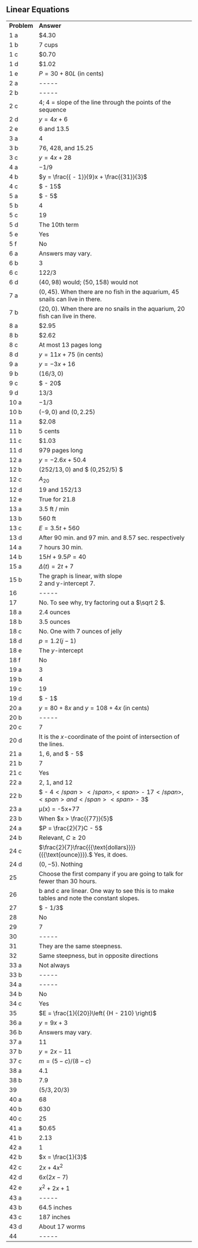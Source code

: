 
## Linear Equations

|||
|-----|-----|
|**Problem**|**Answer**|
|1 a|\$4.30|
|1 b|7 cups|
|1 c|\$0.70|
|1 d|\$1.02|
|1 e|$P = 30 + 80L$  (in cents)|
|2 a|-----|
|2 b|-----|
|2 c|4; 4 = slope of the line through the points of the sequence|
|2 d|<span><span>$y = 4x + 6$</span></span>|
|2 e|6 and 13.5|
|3 a|4|
|3 b|76, 428, and 15.25|
|3 c|<span><span>$y = 4x + 28$</span></span>|
|4 a|<span><span>${-1}/{9}$</span></span>|
|4 b|<span><span>$y = \frac{{ - 1}}{9}x + \frac{{31}}{3}$</span></span>|
|4 c|<span><span>$ - 15$</span></span>|
|5 a|<span><span>$ - 5$</span></span>|
|5 b|4|
|5 c|19|
|5 d|The 10<span class="char-style-override-2">th</span> term|
|5 e|Yes|
|5 f|No|
|6 a|Answers may vary.|
|6 b|3|
|6 c|<span><span>${122}/{3}$</span></span>|
|6 d|<span><span>$\left( {40,98} \right)$</span></span> would; <span>$\left( {50,158} \right)$</span> would not|
|7 a|<span>$(0, 45)$.</span> When there are no fish in the aquarium, 45 snails can live in there.|
|7 b|<span>$(20,0)$.</span> When there are no snails in the aquarium, 20 fish can live in there.|
|8 a|\$2.95|
|8 b|\$2.62|
|8 c|At most 13 pages long|
|8 d|<span><span>$y = 11x + 75$</span></span> (in cents)|
|9 a|<span><span>$y = - 3x + 16$</span></span>|
|9 b|<span><span>$( 16/3, 0)$</span></span>|
|9 c|<span><span>$ - 20$</span></span>|
|9 d|<span><span>${13}/3$</span></span>|
|10 a|<span><span>${ - 1}/3$</span></span>|
|10 b|<span>$(-9,0)$</span> and <span>$(0,2.25)$</span><br>|
|11 a|\$2.08|
|11 b|5 cents|
|11 c|\$1.03|
|11 d|979 pages long|
|12 a|<span><span>$y = - 2.6x + 50.4$</span></span>|
|12 b|<span><span>$({252/13} ,0)$</span></span> and <span>$ (0,252/5) $</span><br>|
|12 c|<span><span>$A_{20}$</span></span>|
|12 d|<span>$19$</span> <span>and</span> <span>$152/13$</span>|
|12 e|True for 21.8|
|13 a|3.5 ft / min|
|13 b|560 ft|
|13 c|<span><span>$E = 3.5t + 560$</span></span>|
|13 d|After 90 min. and 97 min. and 8.57 sec. respectively|
|14 a|7 hours 30 min.|
|14 b|<span><span>$15H + 9.5P = 40$</span></span>|
|15 a|<span><span>$\Delta (t) = 2t + 7$</span></span>|
|15 b|<span>The graph is linear, with slope <br></span><span>2 and </span><span class="char-style-override-3">y</span><span>-intercept 7.</span>|
|16|<span>-----</span>|
|17|<span>No. To see why, try factoring out a <span>$\sqrt 2 $</span>.</span>|
|18 a|2.4 ounces|
|18 b|3.5 ounces|
|18 c|No. <span class="char-style-override-4">One with 7 ounces of jelly</span>|
|18 d|<span>$p=1.2(j-1)$</span>|
|18 e|The $y$-intercept|
|18 f|No|
|19 a|3|
|19 b|4|
|19 c|19|
|19 d|<span><span>$ - 1$</span></span>|
|20 a|<span><span>$y = 80 + 8x$</span></span> and <span>$y = 108 + 4x$</span> (in cents)<br>|
|20 b|<span>-----</span>|
|20 c|7|
|20 d|It is the $x$-coordinate of the point of intersection of the lines.|
|21 a|1, 6, and <span>$ - 5$</span>|
|21 b|7|
|21 c|Yes|
|22 a|2, 1, and 12|
|22 b|<span><span>$ - 4$</span></span>, <span>$ - 17$</span>, <span>and</span> <span>$ - 3$</span>|
|23 a|µ(x) = -5x+77|
|23 b|<span>When</span> <span class="char-style-override-5"><span>$x > \frac{{77}}{5}$</span></span>|
|24 a|<span><span>$P = \frac{2}{7}C - 5$</span></span><span><br></span>|
|24 b|<span>Relevant,</span> <span><span>$C \geqslant 20$</span></span>|
|24 c|<span><span>$\frac{2}{7}\frac{{{\text{dollars}}}}{{{\text{ounce}}}}.$</span></span><span> Yes, it does.</span><br>|
|24 d|<span><span>$\left( {0, - 5} \right)$</span></span>. Nothing<br>|
|25|Choose the first company if you are going to talk for fewer than 30 hours.|
|26|b and c are linear. One way to see this is to make tables and note the constant slopes.|
|27|<span><span>$ - 1/3$</span></span>|
|28|No|
|29|7|
|30|-----|
|31|They are the same steepness.|
|32|Same steepness, but in opposite directions|
|33 a|Not always|
|33 b|-----|
|34 a|-----|
|34 b|No|
|34 c|Yes|
|35|<span><span>$E = \frac{1}{{20}}\left( {H - 210} \right)$</span></span>|
|36 a|<span><span>$y = 9x + 3$</span></span>|
|36 b|<span>Answers may vary.</span>|
|37 a|<span>11</span>|
|37 b|<span><span>$y = 2x - 11$</span></span>|
|37 c|<span><span>$m = (5 - c)/(8 - c)$</span></span>|
|38 a|4.1|
|38 b|7.9|
|39|<span><span>$(5/3, 20/3)$</span></span>|
|40 a|68|
|40 b|630|
|40 c|25|
|41 a|\$0.65|
|41 b|2.13|
|42 a|1|
|42 b|<span>$x = \frac{1}{3}$</span>|
|42 c|<span><span>$2x + 4{x^2}$</span></span>|
|42 d|<span><span>$6x(2x - 7)$</span></span>|
|42 e|<span>$x^2 + 2x+1$</span>|
|43 a|<span>-----</span>
|43 b|64.5 inches|
|43 c|187 inches|
|43 d|About 17 worms|
|44|-----|

